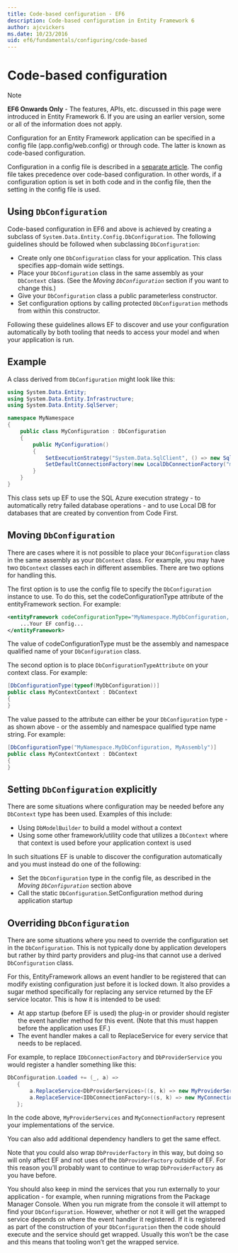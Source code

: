 ```yaml
---
title: Code-based configuration - EF6
description: Code-based configuration in Entity Framework 6
author: ajcvickers
ms.date: 10/23/2016
uid: ef6/fundamentals/configuring/code-based
---
```

# Code-based configuration
> [!NOTE]
> **EF6 Onwards Only** - The features, APIs, etc. discussed in this page were introduced in Entity Framework 6. If you are using an earlier version, some or all of the information does not apply.  

Configuration for an Entity Framework application can be specified in a config file (app.config/web.config) or through code. The latter is known as code-based configuration.  

Configuration in a config file is described in a [separate article](xref:ef6/fundamentals/configuring/config-file). The config file takes precedence over code-based configuration. In other words, if a configuration option is set in both code and in the config file, then the setting in the config file is used.  

## Using `DbConfiguration`

Code-based configuration in EF6 and above is achieved by creating a subclass of `System.Data.Entity.Config.DbConfiguration`. The following guidelines should be followed when subclassing `DbConfiguration`:  

- Create only one `DbConfiguration` class for your application. This class specifies app-domain wide settings.  
- Place your `DbConfiguration` class in the same assembly as your `DbContext` class. (See the *Moving `DbConfiguration`* section if you want to change this.)  
- Give your `DbConfiguration` class a public parameterless constructor.  
- Set configuration options by calling protected `DbConfiguration` methods from within this constructor.  

Following these guidelines allows EF to discover and use your configuration automatically by both tooling that needs to access your model and when your application is run.  

## Example  

A class derived from `DbConfiguration` might look like this:  

``` csharp
using System.Data.Entity;
using System.Data.Entity.Infrastructure;
using System.Data.Entity.SqlServer;

namespace MyNamespace
{
    public class MyConfiguration : DbConfiguration
    {
        public MyConfiguration()
        {
            SetExecutionStrategy("System.Data.SqlClient", () => new SqlAzureExecutionStrategy());
            SetDefaultConnectionFactory(new LocalDbConnectionFactory("mssqllocaldb"));
        }
    }
}
```  

This class sets up EF to use the SQL Azure execution strategy - to automatically retry failed database operations - and to use Local DB for databases that are created by convention from Code First.  

## Moving `DbConfiguration`  

There are cases where it is not possible to place your `DbConfiguration` class in the same assembly as your `DbContext` class. For example, you may have two `DbContext` classes each in different assemblies. There are two options for handling this.  

The first option is to use the config file to specify the `DbConfiguration` instance to use. To do this, set the codeConfigurationType attribute of the entityFramework section. For example:  

``` xml
<entityFramework codeConfigurationType="MyNamespace.MyDbConfiguration, MyAssembly">
    ...Your EF config...
</entityFramework>
```  

The value of codeConfigurationType must be the assembly and namespace qualified name of your `DbConfiguration` class.  

The second option is to place `DbConfigurationTypeAttribute` on your context class. For example:  

``` csharp  
[DbConfigurationType(typeof(MyDbConfiguration))]
public class MyContextContext : DbContext
{
}
```  

The value passed to the attribute can either be your `DbConfiguration` type - as shown above - or the assembly and namespace qualified type name string. For example:  

``` csharp
[DbConfigurationType("MyNamespace.MyDbConfiguration, MyAssembly")]
public class MyContextContext : DbContext
{
}
```  

## Setting `DbConfiguration` explicitly  

There are some situations where configuration may be needed before any `DbContext` type has been used. Examples of this include:  

- Using `DbModelBuilder` to build a model without a context  
- Using some other framework/utility code that utilizes a `DbContext` where that context is used before your application context is used  

In such situations EF is unable to discover the configuration automatically and you must instead do one of the following:  

- Set the `DbConfiguration` type in the config file, as described in the *Moving `DbConfiguration`* section above
- Call the static `DbConfiguration`.SetConfiguration method during application startup  

## Overriding `DbConfiguration`  

There are some situations where you need to override the configuration set in the `DbConfiguration`. This is not typically done by application developers but rather by third party providers and plug-ins that cannot use a derived `DbConfiguration` class.  

For this, EntityFramework allows an event handler to be registered that can modify existing configuration just before it is locked down.  It also provides a sugar method specifically for replacing any service returned by the EF service locator. This is how it is intended to be used:  

- At app startup (before EF is used) the plug-in or provider should register the event handler method for this event. (Note that this must happen before the application uses EF.)  
- The event handler makes a call to ReplaceService for every service that needs to be replaced.  

For example, to replace `IDbConnectionFactory` and `DbProviderService` you would register a handler something like this:  

``` csharp
DbConfiguration.Loaded += (_, a) =>
   {
       a.ReplaceService<DbProviderServices>((s, k) => new MyProviderServices(s));
       a.ReplaceService<IDbConnectionFactory>((s, k) => new MyConnectionFactory(s));
   };
```  

In the code above, `MyProviderServices` and `MyConnectionFactory` represent your implementations of the service.  

You can also add additional dependency handlers to get the same effect.  

Note that you could also wrap `DbProviderFactory` in this way, but doing so will only affect EF and not uses of the `DbProviderFactory` outside of EF. For this reason you’ll probably want to continue to wrap `DbProviderFactory` as you have before.  

You should also keep in mind the services that you run externally to your application - for example, when running migrations from the Package Manager Console. When you run migrate from the console it will attempt to find your `DbConfiguration`. However, whether or not it will get the wrapped service depends on where the event handler it registered. If it is registered as part of the construction of your `DbConfiguration` then the code should execute and the service should get wrapped. Usually this won’t be the case and this means that tooling won’t get the wrapped service.  
